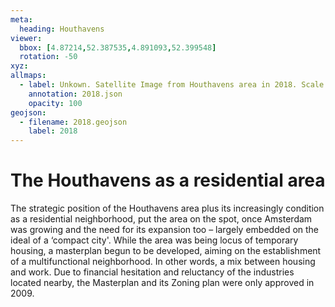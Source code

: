 ```yaml
---
meta:
  heading: Houthavens
viewer:
  bbox: [4.87214,52.387535,4.891093,52.399548]
  rotation: -50
xyz:
allmaps:
  - label: Unkown. Satellite Image from Houthavens area in 2018. Scale none. Google Earth Pro. Accessed 3 Oktober 2023.
    annotation: 2018.json
    opacity: 100
geojson:
  - filename: 2018.geojson
    label: 2018
---
```

# The Houthavens as a residential area
The strategic position of the Houthavens area plus its increasingly condition as a residential neighborhood, put the area on the spot, once Amsterdam was growing and the need for its expansion too – largely embedded on the ideal of a ‘compact city'. While the area was being locus of temporary housing, a masterplan begun to be developed, aiming on the establishment of a multifunctional neighborhood. In other words, a mix between housing and work. Due to financial hesitation and reluctancy of the industries located nearby, the Masterplan and its Zoning plan were only approved in 2009.
